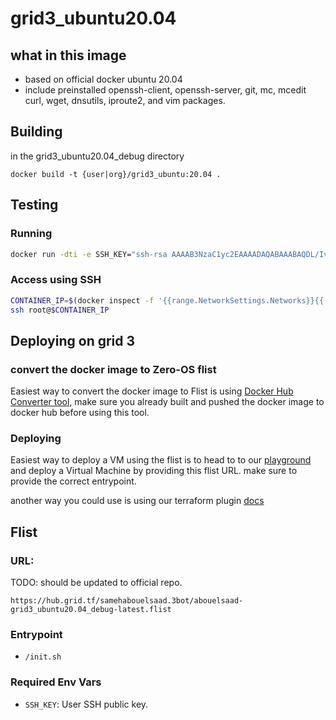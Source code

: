 # grid3_ubuntu20.04

## what in this image
- based on official docker ubuntu 20.04
- include preinstalled openssh-client, openssh-server, git, mc, mcedit curl, wget, dnsutils, iproute2, and vim packages.

## Building

in the grid3_ubuntu20.04_debug directory

`docker build -t {user|org}/grid3_ubuntu:20.04 .`

## Testing
### Running

```bash
docker run -dti -e SSH_KEY="ssh-rsa AAAAB3NzaC1yc2EAAAADAQABAAABAQDL/IvQhp..." {user|org}/grid3_ubuntu:20.04
```

### Access using SSH
```bash
CONTAINER_IP=$(docker inspect -f '{{range.NetworkSettings.Networks}}{{.IPAddress}}{{end}}' $(docker container ls -lq))
ssh root@$CONTAINER_IP
```

## Deploying on grid 3

### convert the docker image to Zero-OS flist
Easiest way to convert the docker image to Flist is using [Docker Hub Converter tool](https://hub.grid.tf/docker-convert), make sure you already built and pushed the docker image to docker hub before using this tool.

### Deploying
Easiest way to deploy a VM using the flist is to head to to our [playground](https://play.grid.tf) and deploy a Virtual Machine by providing this flist URL.
make sure to provide the correct entrypoint.

another way you could use is using our terraform plugin [docs](https://github.com/threefoldtech/terraform-provider-grid)

## Flist
### URL:
TODO: should be updated to official repo.
```
https://hub.grid.tf/samehabouelsaad.3bot/abouelsaad-grid3_ubuntu20.04_debug-latest.flist
```

### Entrypoint
- `/init.sh`


### Required Env Vars
- `SSH_KEY`: User SSH public key.